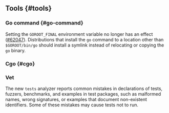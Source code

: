 ## Tools {#tools}

### Go command {#go-command}

Setting the `GOROOT_FINAL` environment variable no longer has an effect
([#62047](https://go.dev/issue/62047)).
Distributions that install the `go` command to a location other than
`$GOROOT/bin/go` should install a symlink instead of relocating
or copying the `go` binary.

### Cgo {#cgo}

### Vet

The new `tests` analyzer reports common mistakes in declarations of
tests, fuzzers, benchmarks, and examples in test packages, such as
malformed names, wrong signatures, or examples that document
non-existent identifiers. Some of these mistakes may cause tests not
to run.

